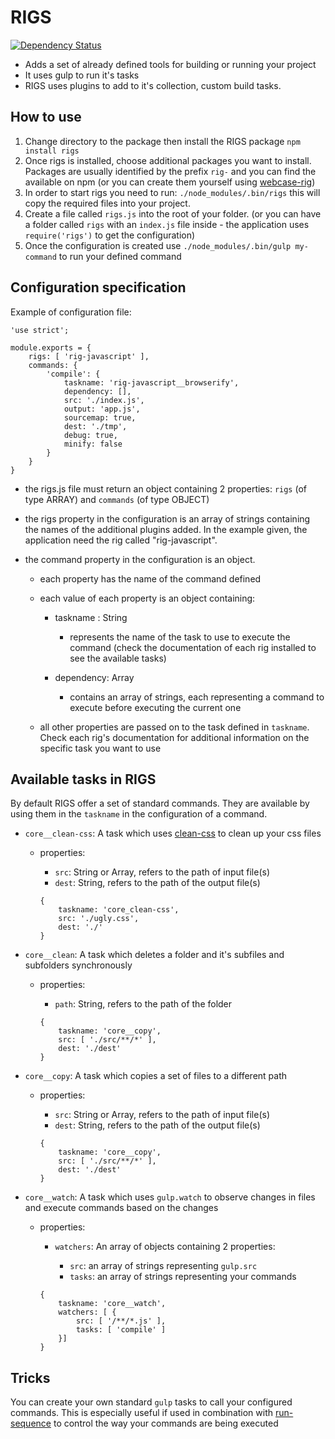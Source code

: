 # RIGS

[![Dependency Status](https://david-dm.org/vladfilipro/rigs.svg)](https://david-dm.org/vladfilipro/rigs)

- Adds a set of already defined tools for building or running your project
- It uses gulp to run it's tasks
- RIGS uses plugins to add to it's collection, custom build tasks.

## How to use

1. Change directory to the package then install the RIGS package `npm install rigs`
2. Once rigs is installed, choose additional packages you want to install. Packages are usually identified by the prefix `rig-` and you can find the available on npm (or you can create them yourself using [webcase-rig](https://www.npmjs.com/package/webcase))
3. In order to start rigs you need to run: `./node_modules/.bin/rigs` this will copy the required files into your project.
4. Create a file called `rigs.js` into the root of your folder. (or you can have a folder called `rigs` with an `index.js` file inside - the application uses `require('rigs')` to get the configuration)
5. Once the configuration is created use `./node_modules/.bin/gulp my-command` to run your defined command

## Configuration specification

Example of configuration file:

```
'use strict';

module.exports = {
    rigs: [ 'rig-javascript' ],
    commands: {
        'compile': {
            taskname: 'rig-javascript__browserify',
            dependency: [],
            src: './index.js',
            output: 'app.js',
            sourcemap: true,
            dest: './tmp',
            debug: true,
            minify: false
        }
    }
}
```

- the rigs.js file must return an object containing 2 properties: `rigs` (of type ARRAY) and `commands` (of type OBJECT)
- the rigs property in the configuration is an array of strings containing the names of the additional plugins added. In the example given, the application need the rig called "rig-javascript".
- the command property in the configuration is an object.

  - each property has the name of the command defined
  - each value of each property is an object containing:

    - taskname : String

      - represents the name of the task to use to execute the command (check the documentation of each rig installed to see the available tasks)

    - dependency: Array

      - contains an array of strings, each representing a command to execute before executing the current one

  - all other properties are passed on to the task defined in `taskname`. Check each rig's documentation for additional information on the specific task you want to use

## Available tasks in RIGS

By default RIGS offer a set of standard commands. They are available by using them in the `taskname` in the configuration of a command.

- `core__clean-css`: A task which uses [clean-css](https://www.npmjs.com/package/clean-css) to clean up your css files

  - properties:

    - `src`: String or Array, refers to the path of input file(s)
    - `dest`: String, refers to the path of the output file(s)

    ```
    {
        taskname: 'core_clean-css',
        src: './ugly.css',
        dest: './'
    }
    ```

- `core__clean`: A task which deletes a folder and it's subfiles and subfolders synchronously

  - properties:

    - `path`: String, refers to the path of the folder

    ```
    {
        taskname: 'core__copy',
        src: [ './src/**/*' ],
        dest: './dest'
    }
    ```

- `core__copy`: A task which copies a set of files to a different path

  - properties:

    - `src`: String or Array, refers to the path of input file(s)
    - `dest`: String, refers to the path of the output file(s)

    ```
    {
        taskname: 'core__copy',
        src: [ './src/**/*' ],
        dest: './dest'
    }
    ```

- `core__watch`: A task which uses `gulp.watch` to observe changes in files and execute commands based on the changes

  - properties:

    - `watchers`: An array of objects containing 2 properties:

      - `src`: an array of strings representing `gulp.src`
      - `tasks`: an array of strings representing your commands

    ```
    {
        taskname: 'core__watch',
        watchers: [ {
            src: [ '/**/*.js' ],
            tasks: [ 'compile' ]
        }]
    }
    ```

## Tricks

You can create your own standard `gulp` tasks to call your configured commands. This is especially useful if used in combination with [run-sequence](https://www.npmjs.com/package/run-sequence) to control the way your commands are being executed
